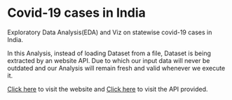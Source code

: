 # Covid-19 cases in India

Exploratory Data Analysis(EDA) and Viz on statewise covid-19 cases in India.

In this Analysis, instead of loading Dataset from a file, Dataset is being extracted by an website API. Due to which our input data will never be outdated and our Analysis will remain fresh and valid whenever we execute it. 

[Click here](https://covidindiatracker.com/) to visit the website and [Click here](https://api.covidindiatracker.com/state_data.json) to visit the API provided.
